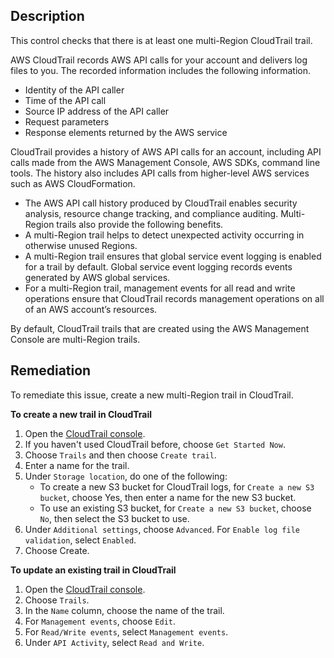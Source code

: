 ## Description

This control checks that there is at least one multi-Region CloudTrail trail.

AWS CloudTrail records AWS API calls for your account and delivers log files to you. The recorded information includes the following information.

- Identity of the API caller
- Time of the API call
- Source IP address of the API caller
- Request parameters
- Response elements returned by the AWS service

CloudTrail provides a history of AWS API calls for an account, including API calls made from the AWS Management Console, AWS SDKs, command line tools. The history also includes API calls from higher-level AWS services such as AWS CloudFormation.

- The AWS API call history produced by CloudTrail enables security analysis, resource change tracking, and compliance auditing. Multi-Region trails also provide the following benefits.
- A multi-Region trail helps to detect unexpected activity occurring in otherwise unused Regions.
- A multi-Region trail ensures that global service event logging is enabled for a trail by default. Global service event logging records events generated by AWS global services.
- For a multi-Region trail, management events for all read and write operations ensure that CloudTrail records management operations on all of an AWS account’s resources.

By default, CloudTrail trails that are created using the AWS Management Console are multi-Region trails.

## Remediation

To remediate this issue, create a new multi-Region trail in CloudTrail.

**To create a new trail in CloudTrail**

1. Open the [CloudTrail console](https://console.aws.amazon.com/cloudtrail/).
2. If you haven't used CloudTrail before, choose `Get Started Now`.
3. Choose `Trails` and then choose `Create trail`.
4. Enter a name for the trail.
5. Under `Storage location`, do one of the following:
   - To create a new S3 bucket for CloudTrail logs, for `Create a new S3 bucket`, choose Yes, then enter a name for the new S3 bucket.
   - To use an existing S3 bucket, for `Create a new S3 bucket`, choose `No`, then select the S3 bucket to use.
6. Under `Additional settings`, choose `Advanced`. For `Enable log file validation`, select `Enabled`.
7. Choose Create.

**To update an existing trail in CloudTrail**

1. Open the [CloudTrail console](https://console.aws.amazon.com/cloudtrail/).
2. Choose `Trails`.
3. In the `Name` column, choose the name of the trail.
4. For `Management events`, choose `Edit`.
5. For `Read/Write events`, select `Management events`.
6. Under `API Activity`, select `Read and Write`.
